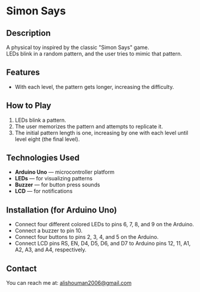 # Simon Says

## Description  
A physical toy inspired by the classic "Simon Says" game.  
LEDs blink in a random pattern, and the user tries to mimic that pattern.

## Features  
- With each level, the pattern gets longer, increasing the difficulty.

## How to Play  
1. LEDs blink a pattern.  
2. The user memorizes the pattern and attempts to replicate it.  
3. The initial pattern length is one, increasing by one with each level until level eight (the final level).

## Technologies Used  
- **Arduino Uno** — microcontroller platform  
- **LEDs** — for visualizing patterns  
- **Buzzer** — for button press sounds  
- **LCD** — for notifications  

## Installation (for Arduino Uno)  
- Connect four different colored LEDs to pins 6, 7, 8, and 9 on the Arduino.  
- Connect a buzzer to pin 10.  
- Connect four buttons to pins 2, 3, 4, and 5 on the Arduino.  
- Connect LCD pins RS, EN, D4, D5, D6, and D7 to Arduino pins 12, 11, A1, A2, A3, and A4, respectively.

## Contact  
You can reach me at: [alishouman2006@gmail.com](mailto:alishouman2006@gmail.com)
